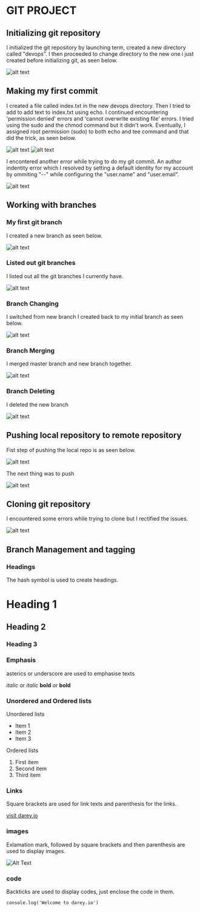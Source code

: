 # GIT PROJECT

## Initializing git repository

I initialized the git repository by launching term, created a new directory called "devops". I then proceeded to change directory to the new one i just created before initializing git, as seen below.

![alt text](<Images/Screenshot from 2024-02-08 17-10-23.png>)

## Making my first commit

I created a file called index.txt in the new devops directory. Then I tried to add to add text to index.txt using echo. I continued encountering 'permission denied'  errors and 'cannot overwrite existing file' errors. I tried using the sudo and the chmod command but it didn't work. Eventually, I assigned root permission (sudo) to both echo and tee command and that did the trick, as seen below.

![alt text](<Images/Screenshot from 2024-02-08 17-48-14.png>)
![alt text](<Images/Screenshot from 2024-02-08 18-15-02.png>)

I encontered another error while trying to do my git commit. An author indentity error which I resolved by setting a default identity for my account by ommiting "--" while configuring the "user.name" and "user.email".

![alt text](<Images/Screenshot from 2024-02-08 21-26-34.png>)

## Working with branches

### My first git branch

I created a new branch as seen below.

![alt text](<Images/Screenshot from 2024-02-08 21-33-52.png>)

### Listed out git branches

I listed out all the git branches I currently have.

![alt text](<Images/Screenshot from 2024-02-08 21-34-34.png>)

### Branch Changing

I switched from new branch I created back to my initial branch as seen below.

![alt text](<Images/Screenshot from 2024-02-09 02-20-52.png>)

### Branch Merging

I merged master branch and new branch together.

![alt text](<Images/Screenshot from 2024-02-09 02-24-03.png>)

### Branch Deleting

I deleted the new branch

![alt text](<Images/Screenshot from 2024-02-09 02-27-09.png>)

## Pushing local repository to remote repository

Fist step of pushing the local repo is as seen below.

![alt text](<Images/Screenshot from 2024-02-09 02-36-33.png>)

The next thing was to push

![alt text](<Images/Screenshot from 2024-02-09 02-41-07.png>)

## Cloning git repository

I encountered some errors while trying to clone but I rectified the issues.

![alt text](<Images/Screenshot from 2024-02-09 02-50-44.png>)

## Branch Management and tagging

### Headings

The hash symbol is used to create headings.

# Heading 1
## Heading 2
### Heading 3

### Emphasis

asterics or underscore are used to emphasise texts

*italic* or _italic_
**bold** or __bold__

### Unordered and Ordered lists

Unordered lists

- Item 1
- Item 2
- Item 3

Ordered lists

1. First item
2. Second item
3. Third item

### Links

Square brackets are used for link texts and parenthesis for the links.

[visit darey.io](https://www.darey.io)

### images 

Exlamation mark, followed by square brackets and then parenthesis are used to display images.

![Alt Text](https://example.com/image.jpg)

### code

Backticks are used to display codes, just enclose the code in them.

`console.log('Welcome to darey.io')`